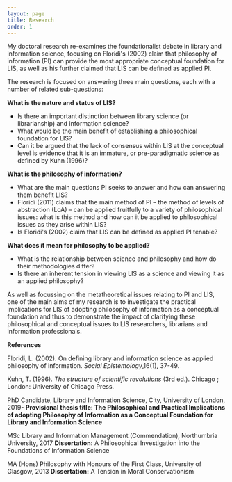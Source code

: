 ```yaml
---
layout: page
title: Research
order: 1
---
```

My doctoral research re-examines the foundationalist debate in library and information science, focusing on Floridi&#39;s (2002) claim that philosophy of information (PI) can provide the most appropriate conceptual foundation for LIS, as well as his further claimed that LIS can be defined as applied PI.

The research is focused on answering three main questions, each with a number of related sub-questions:

**What is the nature and status of LIS?**

- Is there an important distinction between library science (or librarianship) and information science?
- What would be the main benefit of establishing a philosophical foundation for LIS?
- Can it be argued that the lack of consensus within LIS at the conceptual level is evidence that it is an immature, or pre-paradigmatic science as defined by Kuhn (1996)?

**What is the philosophy of information?**

- What are the main questions PI seeks to answer and how can answering them benefit LIS?
- Floridi (2011) claims that the main method of PI – the method of levels of abstraction (LoA) – can be applied fruitfully to a variety of philosophical issues: what is this method and how can it be applied to philosophical issues as they arise within LIS?
- Is Floridi&#39;s (2002) claim that LIS can be defined as applied PI tenable?

**What does it mean for philosophy to be applied?**

- What is the relationship between science and philosophy and how do their methodologies differ?
- Is there an inherent tension in viewing LIS as a science and viewing it as an applied philosophy?

As well as focussing on the metatheoretical issues relating to PI and LIS, one of the main aims of my research is to investigate the practical implications for LIS of adopting philosophy of information as a conceptual foundation and thus to demonstrate the impact of clarifying these philosophical and conceptual issues to LIS researchers, librarians and information professionals.

**References**

Floridi, L. (2002). On defining library and information science as applied philosophy of information. _Social Epistemology_,16(1), 37-49.

Kuhn, T. (1996). _The structure of scientific revolutions_ (3rd ed.). Chicago ; London: University of Chicago Press.

PhD Candidate, Library and Information Science, City, University of London, 2019-
**Provisional thesis title: The Philosophical and Practical Implications of adopting Philosophy of Information as a Conceptual Foundation for Library and Information Science**

MSc Library and Information Management (Commendation), Northumbria University, 2017
**Dissertation:** A Philosophical Investigation into the Foundations of Information Science

MA (Hons) Philosophy with Honours of the First Class, University of Glasgow, 2013
**Dissertation:** A Tension in Moral Conservationism
